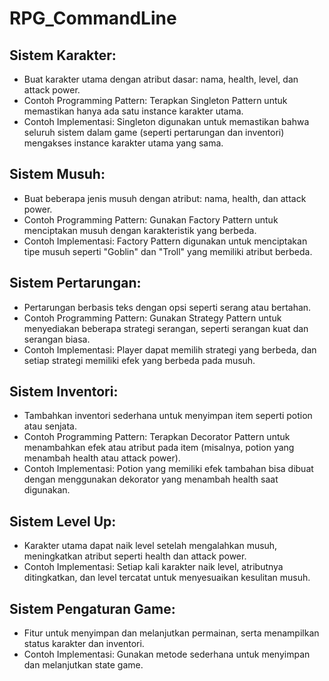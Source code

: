 # RPG_CommandLine

## Sistem Karakter:
- Buat karakter utama dengan atribut dasar: nama, health, level, dan attack power.
- Contoh Programming Pattern: Terapkan Singleton Pattern untuk memastikan hanya ada satu instance karakter utama.
- Contoh Implementasi: Singleton digunakan untuk memastikan bahwa seluruh sistem dalam game (seperti pertarungan dan inventori) mengakses instance karakter utama yang sama.

## Sistem Musuh:
- Buat beberapa jenis musuh dengan atribut: nama, health, dan attack power.
- Contoh Programming Pattern: Gunakan Factory Pattern untuk menciptakan musuh dengan karakteristik yang berbeda.
- Contoh Implementasi: Factory Pattern digunakan untuk menciptakan tipe musuh seperti "Goblin" dan "Troll" yang memiliki atribut berbeda.

## Sistem Pertarungan:
- Pertarungan berbasis teks dengan opsi seperti serang atau bertahan.
- Contoh Programming Pattern: Gunakan Strategy Pattern untuk menyediakan beberapa strategi serangan, seperti serangan kuat dan serangan biasa.
- Contoh Implementasi: Player dapat memilih strategi yang berbeda, dan setiap strategi memiliki efek yang berbeda pada musuh.

## Sistem Inventori:
- Tambahkan inventori sederhana untuk menyimpan item seperti potion atau senjata.
- Contoh Programming Pattern: Terapkan Decorator Pattern untuk menambahkan efek atau atribut pada item (misalnya, potion yang menambah health atau attack power).
- Contoh Implementasi: Potion yang memiliki efek tambahan bisa dibuat dengan menggunakan dekorator yang menambah health saat digunakan.

## Sistem Level Up:
- Karakter utama dapat naik level setelah mengalahkan musuh, meningkatkan atribut seperti health dan attack power.
- Contoh Implementasi: Setiap kali karakter naik level, atributnya ditingkatkan, dan level tercatat untuk menyesuaikan kesulitan musuh.

## Sistem Pengaturan Game:
- Fitur untuk menyimpan dan melanjutkan permainan, serta menampilkan status karakter dan inventori.
- Contoh Implementasi: Gunakan metode sederhana untuk menyimpan dan melanjutkan state game.

